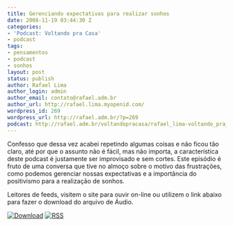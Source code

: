 ```yaml
---
title: Gerenciando expectativas para realizar sonhos
date: 2008-11-19 03:44:30 Z
categories:
- 'Podcast: Voltando pra Casa'
- podcast
tags:
- pensamentos
- podcast
- sonhos
layout: post
status: publish
author: Rafael Lima
author_login: admin
author_email: contato@rafael.adm.br
author_url: http://rafael.lima.myopenid.com/
wordpress_id: 269
wordpress_url: http://rafael.adm.br/?p=269
podcast: http://rafael.adm.br/voltandopracasa/rafael_lima-voltando_pra_casa-0032.mp3
---
```


Confesso que dessa vez acabei repetindo algumas coisas e n&atilde;o ficou t&atilde;o claro, at&eacute; por que o assunto n&atilde;o &eacute; f&aacute;cil, mas n&atilde;o importa, a caracter&iacute;stica deste podcast &eacute; justamente ser improvisado e sem cortes. Este epis&oacute;dio &eacute; fruto de uma conversa que tive no almo&ccedil;o sobre o motivo das frustra&ccedil;&otilde;es, como podemos gerenciar nossas expectativas e a import&acirc;ncia do positivismo para a realiza&ccedil;&atilde;o de sonhos.

Leitores de feeds, visitem o site para ouvir on-line ou utilizem o link abaixo para fazer o download do arquivo de &Aacute;udio.

<a class="noborder" href="http://rafael.adm.br/voltandopracasa/rafael_lima-voltando_pra_casa-0032.mp3" title="Download"><img src="http://rafael.adm.br/wp-content/themes/rafael_lima-rockinblue/images/download_green.gif" border="0" alt="Download" /></a> <a class="noborder" href="http://feeds.feedburner.com/rafael_lima_podcast" title="RSS"><img src="http://rafael.adm.br/wp-content/themes/rafael_lima-rockinblue/images/icn-feed-16x16.png" border="0" alt="RSS" /></a>

